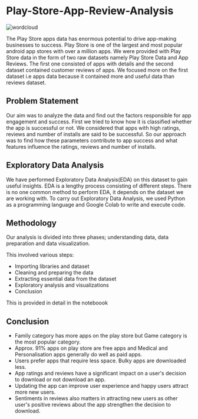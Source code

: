 # Play-Store-App-Review-Analysis

![wordcloud](https://user-images.githubusercontent.com/82964400/133887548-482b7a4a-523c-4dcc-829d-9395c8918494.png)

The Play Store apps data has enormous potential to drive app-making businesses to success. Play Store is one of the largest and most popular android app stores with over a million apps. We were provided with Play Store data in the form of two raw datasets namely Play Store Data and App Reviews. The first one consisted of apps with details and the second dataset contained customer reviews of apps. We focused more on the first dataset i.e apps data because it contained more and useful data than reviews dataset.
## Problem Statement
Our aim was to analyze the data and find out the factors responsible for app engagement and success. First we tried to know how it is classified whether the app is successful or not. We considered that apps with high ratings, reviews and number of installs are said to be successful. So our approach was to find how these parameters contribute to app success and what features influence the ratings, reviews and number of installs.
## Exploratory Data Analysis
We have performed Exploratory Data Analysis(EDA) on this dataset to gain useful insights. EDA is a lengthy process consisting of different steps. There is no one common method to perform EDA, it depends on the dataset we are working with. To carry out Exploratory Data Analysis, we used Python as a programming language and Google Colab to write and execute code.
## Methodology
 Our analysis is divided into three phases; understanding data, data preparation and data visualization.

This involved various steps:

* Importing libraries and dataset
* Cleaning and preparing the data
* Extracting essential data from the dataset
* Exploratory analysis and visualizations
* Conclusion

This is provided in detail in the noteboook 
## Conclusion
* Family category has more apps on the play store but Game category is the most popular category.
* Approx. 91% apps on play store are free apps and Medical and Personalisation apps generally do well as paid apps.
* Users prefer apps that require less space. Bulky apps are downloaded less.
* App ratings and reviews have a significant impact on a user's decision to download or not download an app.
* Updating the app can improve user experience and happy users attract more new users.
* Sentiments in reviews also matters in attracting new users as other user's positive reviews about the app strengthen the decision to download.
